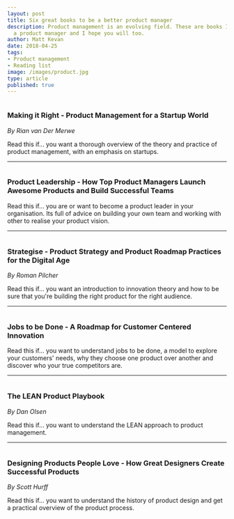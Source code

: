```yaml
---
layout: post
title: Six great books to be a better product manager
description: Product management is an evolving field. These are books I've found useful as
  a product manager and I hope you will too.
author: Matt Kevan
date: 2018-04-25
tags:
- Product management
- Reading list
image: /images/product.jpg
type: article
published: true
---
```


[<img src="/images/books/making.jpg" alt="" class="book-cover" />](https://www.amazon.co.uk/Making-Right-Product-Management-Startup-ebook/dp/B00M0KTVTO)

### Making it Right - Product Management for a Startup World

*By Rian van Der Merwe*

Read this if... you want a thorough overview of the theory and practice of product management, with an emphasis on startups.

---

[<img src="/images/books/product-leadership.png" alt="" class="book-cover" />]((https://amzn.to/2tdW83a))

### Product Leadership - How Top Product Managers Launch Awesome Products and Build Successful Teams

Read this if... you are or want to become a product leader in your organisation. Its full of advice on building your own team and working with other to realise your product vision.

---

[<img src="/images/books/strategise.png" alt="" class="book-cover" />](https://www.amazon.co.uk/Strategize-Product-Strategy-Roadmap-Practices-ebook/dp/B01F749SF6/)


### Strategise - Product Strategy and Product Roadmap Practices for the Digital Age

*By Roman Pilcher*

Read this if... you want an introduction to innovation theory and how to be sure that you're building the right product for the right audience.

---

[<img src="/images/books/jtbd.png" alt="" class="book-cover" />](https://www.amazon.co.uk/Jobs-Be-Done-Customer-Centered-Innovation/dp/0814438032)

### Jobs to be Done - A Roadmap for Customer Centered Innovation

Read this if... you want to understand jobs to be done, a model to explore your customers' needs, why they choose one product over another and discover who your true competitors are.

---

[<img src="/images/books/lean.png" alt="" class="book-cover" />](https://www.amazon.co.uk/Lean-Product-Playbook-Innovate-Products/dp/1118960874)

### The LEAN Product Playbook

*By Dan Olsen*

Read this if... you want to understand the LEAN approach to product management.

---

[<img src="/images/books/dppl.png" alt="" class="book-cover" />](https://www.amazon.co.uk/Designing-Products-People-Love-Successful/dp/1491923679)

### Designing Products People Love - How Great Designers Create Successful Products

*By Scott Hurff*

Read this if... you want to understand the history of product design and get a practical overview of the product process.

